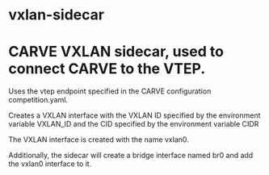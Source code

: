 # vxlan-sidecar
# CARVE VXLAN sidecar, used to connect CARVE to the VTEP.

Uses the vtep endpoint specified in the CARVE configuration competition.yaml.

Creates a VXLAN interface with the VXLAN ID specified by the environment variable VXLAN_ID and the CID specified by the environment variable CIDR

The VXLAN interface is created with the name vxlan0.

Additionally, the sidecar will create a bridge interface named br0 and add the vxlan0 interface to it.



